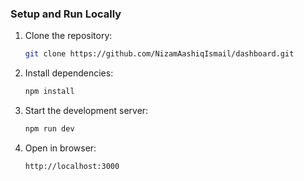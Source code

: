 ### Setup and Run Locally

1. Clone the repository:

   ```bash
   git clone https://github.com/NizamAashiqIsmail/dashboard.git
   ```

2. Install dependencies:

   ```bash
   npm install
   ```

3. Start the development server:

   ```bash
   npm run dev
   ```

4. Open in browser:

   ```
   http://localhost:3000
   ```
